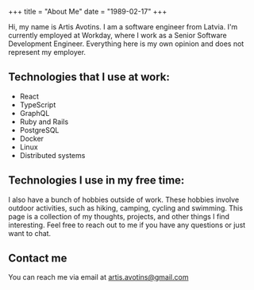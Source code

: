 +++
title = "About Me"
date = "1989-02-17"
+++

Hi, my name is Artis Avotins. I am a software engineer from Latvia. I'm currently employed at Workday, where I work as a Senior Software Development Engineer. Everything here is my own opinion and does not represent my employer.

## Technologies that I use at work:
- React
- TypeScript
- GraphQL
- Ruby and Rails
- PostgreSQL
- Docker
- Linux
- Distributed systems

## Technologies I use in my free time:

I also have a bunch of hobbies outside of work. These hobbies involve outdoor activities, such as hiking, camping, cycling and swimming. This page is a collection of my thoughts, projects, and other things I find interesting. Feel free to reach out to me if you have any questions or just want to chat.

## Contact me
You can reach me via email at artis.avotins@gmail.com

